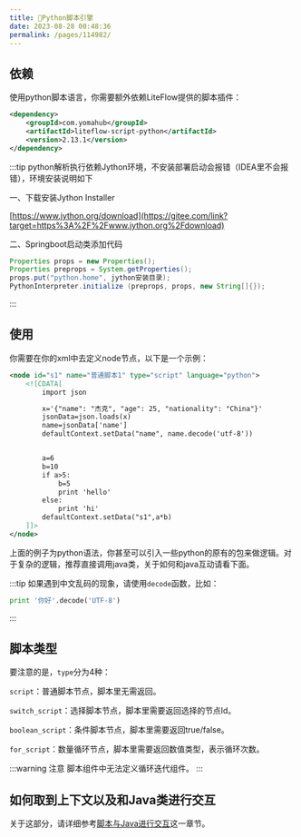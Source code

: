 ```yaml
---
title: 🍧Python脚本引擎
date: 2023-08-28 00:48:36
permalink: /pages/114982/
---
```


## 依赖

使用python脚本语言，你需要额外依赖LiteFlow提供的脚本插件：

```xml
<dependency>
    <groupId>com.yomahub</groupId>
    <artifactId>liteflow-script-python</artifactId>
    <version>2.13.1</version>
</dependency>
```

:::tip
python解析执行依赖Jython环境，不安装部署启动会报错（IDEA里不会报错），环境安装说明如下

一、下载安装Jython Installer

[https://www.jython.org/download](https://gitee.com/link?target=https%3A%2F%2Fwww.jython.org%2Fdownload)

二、Springboot启动类添加代码

```java
Properties props = new Properties();
Properties preprops = System.getProperties();
props.put("python.home", jython安装目录);
PythonInterpreter.initialize (preprops, props, new String[]{});
```
:::

## 使用

你需要在你的xml中去定义node节点，以下是一个示例：

```xml
<node id="s1" name="普通脚本1" type="script" language="python">
    <![CDATA[
        import json

        x='{"name": "杰克", "age": 25, "nationality": "China"}'
        jsonData=json.loads(x)
        name=jsonData['name']
        defaultContext.setData("name", name.decode('utf-8'))


        a=6
        b=10
        if a>5:
            b=5
            print 'hello'
        else:
            print 'hi'
        defaultContext.setData("s1",a*b)
    ]]>
</node>
```

上面的例子为python语法，你甚至可以引入一些python的原有的包来做逻辑。对于复杂的逻辑，推荐直接调用java类，关于如何和java互动请看下面。

:::tip
如果遇到中文乱码的现象，请使用`decode`函数，比如：

```python
print '你好'.decode('UTF-8')
```
:::

## 脚本类型

要注意的是，`type`分为4种：

`script`：普通脚本节点，脚本里无需返回。

`switch_script`：选择脚本节点，脚本里需要返回选择的节点Id。

`boolean_script`：条件脚本节点，脚本里需要返回true/false。

`for_script`：数量循环节点，脚本里需要返回数值类型，表示循环次数。

:::warning 注意
脚本组件中无法定义循环迭代组件。
:::

## 如何取到上下文以及和Java类进行交互

关于这部分，请详细参考[脚本与Java进行交互](/pages/d861c8/)这一章节。